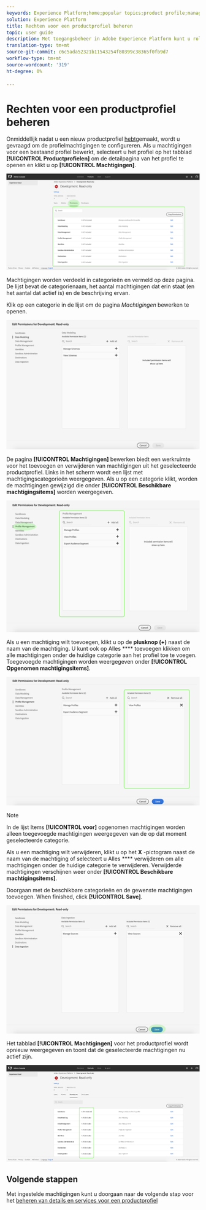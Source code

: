 ```yaml
---
keywords: Experience Platform;home;popular topics;product profile;manage permissions
solution: Experience Platform
title: Rechten voor een productprofiel beheren
topic: user guide
description: Met toegangsbeheer in Adobe Experience Platform kunt u rollen en machtigingen voor verschillende mogelijkheden van Platforms beheren met de Adobe Admin Console. Dit document dient als richtlijn voor het beheren van machtigingen voor een productprofiel voor Platform.
translation-type: tm+mt
source-git-commit: c6c5ada52321b11543254f80399c38365f0fb9d7
workflow-type: tm+mt
source-wordcount: '319'
ht-degree: 0%

---
```



# Rechten voor een productprofiel beheren

Onmiddellijk nadat u een nieuw productprofiel [hebt](#create-a-new-product-profile)gemaakt, wordt u gevraagd om de profielmachtigingen te configureren. Als u machtigingen voor een bestaand profiel bewerkt, selecteert u het profiel op het tabblad **[!UICONTROL Productprofielen]** om de detailpagina van het profiel te openen en klikt u op **[!UICONTROL Machtigingen]**.

![profielmachtigingen](../images/profile-permissions.png)

Machtigingen worden verdeeld in categorieën en vermeld op deze pagina. De lijst bevat de categorienaam, het aantal machtigingen dat erin staat (en het aantal dat actief is) en de beschrijving ervan.

Klik op een categorie in de lijst om de pagina *Machtigingen* bewerken te openen.

![bewerkingsmachtigingen](../images/edit-permissions.png)

De pagina **[!UICONTROL Machtigingen]** bewerken biedt een werkruimte voor het toevoegen en verwijderen van machtigingen uit het geselecteerde productprofiel. Links in het scherm wordt een lijst met machtigingscategorieën weergegeven. Als u op een categorie klikt, worden de machtigingen gewijzigd die onder **[!UICONTROL Beschikbare machtigingsitems]** worden weergegeven.

![change-permissions-categorie](../images/change-permissions-category.png)

Als u een machtiging wilt toevoegen, klikt u op de **plusknop (+)** naast de naam van de machtiging. U kunt ook op Alles **** toevoegen klikken om alle machtigingen onder de huidige categorie aan het profiel toe te voegen. Toegevoegde machtigingen worden weergegeven onder **[!UICONTROL Opgenomen machtigingsitems]**.

![add-permissions](../images/add-permissions.png)

>[!NOTE]
>
>In de lijst Items **[!UICONTROL voor]** opgenomen machtigingen worden alleen toegevoegde machtigingen weergegeven van de op dat moment geselecteerde categorie.

Als u een machtiging wilt verwijderen, klikt u op het **X** -pictogram naast de naam van de machtiging of selecteert u Alles **** verwijderen om alle machtigingen onder de huidige categorie te verwijderen. Verwijderde machtigingen verschijnen weer onder **[!UICONTROL Beschikbare machtigingsitems]**.

Doorgaan met de beschikbare categorieën en de gewenste machtigingen toevoegen. When finished, click **[!UICONTROL Save]**.

![rechten voltooien](../images/permissions-finish.png)

Het tabblad **[!UICONTROL Machtigingen]** voor het productprofiel wordt opnieuw weergegeven en toont dat de geselecteerde machtigingen nu actief zijn.

![added-permissions](../images/added-permissions.png)

## Volgende stappen

Met ingestelde machtigingen kunt u doorgaan naar de volgende stap voor het [beheren van details en services voor een productprofiel](details-and-services.md)